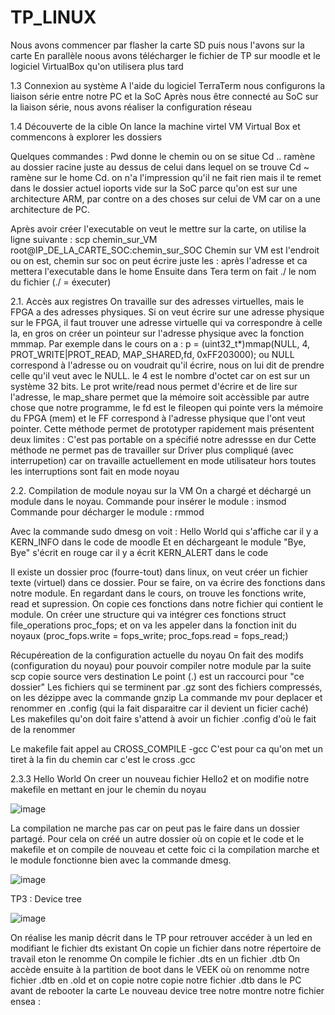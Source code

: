 # TP_LINUX

Nous avons commencer par flasher la carte SD puis nous l'avons sur la carte
En parallèle noous avons télécharger le fichier de TP sur moodle et le logiciel VirtualBox qu'on utilisera plus tard

1.3 Connexion au système
A l'aide du logiciel TerraTerm nous configurons la liaison série entre notre PC et la SoC
Après nous être connecté au SoC sur la liaison série, nous avons réaliser la configuration réseau

1.4 Découverte de la cible
On lance la machine virtel VM Virtual Box et commencons à explorer les dossiers

Quelques commandes :
Pwd donne le chemin ou on se situe 
Cd .. ramène au dossier racine juste au dessus de celui dans lequel on se trouve 
Cd ~ ramène sur le home 
Cd. on n'a l'impression qu'il ne fait rien mais il te remet dans le dossier actuel
ioports vide sur la SoC parce qu'on est sur une architecture ARM, par contre on a des choses sur celui de VM car on a une architecture de PC.

Après avoir créer l'executable on veut le mettre sur la carte, on utilise la ligne suivante : scp chemin_sur_VM root@IP_DE_LA_CARTE_SOC:chemin_sur_SOC
Chemin sur VM est l'endroit ou on est, chemin sur soc on peut écrire juste les : après l'adresse et ca mettera l'executable dans le home
Ensuite dans Tera term on fait ./ le nom du fichier (./ = éxecuter)

2.1. Accès aux registres
On travaille sur des adresses virtuelles, mais le FPGA a des adresses physiques. Si on veut écrire sur une adresse physique sur le FPGA, il faut trouver une adresse virtuelle qui va correspondre à celle la, en gros on créer un pointeur sur l'adresse physique avec la fonction mmmap. Par exemple dans le cours on a : 
p = (uint32_t*)mmap(NULL, 4, PROT_WRITE|PROT_READ, MAP_SHARED,fd, 0xFF203000);      ou NULL correspond à l'adresse ou on voudrait qu'il écrire, nous on lui dit de prendre celle qu'il veut avec le NULL. le 4 est le nombre d'octet car on est sur un système 32 bits. Le prot write/read nous permet d'écrire et de lire sur l'adresse, le map_share permet que la mémoire soit accèssible par autre chose que notre programme, le fd est le fileopen qui pointe vers la mémoire du FPGA (mem) et le FF correspond à l'adresse physique que l'ont veut pointer. 
Cette méthode permet de prototyper rapidement mais présentent deux limites :
C'est pas portable on a spécifié notre adressse en dur
Cette méthode ne permet pas de travailler sur Driver plus compliqué (avec interrupetion) car on travaille actuellement en mode utilisateur hors toutes les interruptions sont fait en mode noyau

2.2. Compilation de module noyau sur la VM
On a chargé et déchargé un module dans le noyau. 
Commande pour insérer le module : insmod
Commande pour décharger le module : rmmod

Avec la commande sudo dmesg on voit : Hello World qui s'affiche car il y a KERN_INFO dans le code de moodle
Et en déchargeant le module "Bye, Bye" s'écrit en rouge car il y a écrit KERN_ALERT dans le code


Il existe un dossier proc (fourre-tout) dans linux, on veut créer un fichier texte (virtuel) dans ce dossier. Pour se faire, on va écrire des fonctions dans notre module. En regardant dans le cours, on trouve les fonctions write, read et supression. On copie ces fonctions dans notre fichier qui contient le module. On créer une structure qui va intégrer ces fonctions struct file_operations proc_fops; et on va les appeler dans la fonction init du noyaux (proc_fops.write = fops_write; proc_fops.read = fops_read;) 

Récupéreation de la configuration actuelle du noyau
On fait des modifs (configuration du noyau) pour pouvoir compiler notre module par la suite
scp copie source vers destination
Le point (.) est un raccourci pour "ce dossier"
Les fichiers qui se terminent par .gz sont des fichiers compressés, on les dézippe avec la commande gnzip
La commande mv pour deplacer et renommer en .config (qui la fait disparaitre car il devient un ficier caché)
Les makefiles qu'on doit faire s'attend à avoir un fichier .config d'où le fait de la renommer

Le makefile fait appel au CROSS_COMPILE -gcc
C'est pour ca qu'on met un tiret à la fin du chemin car c'est le cross .gcc

2.3.3 Hello World
On creer un nouveau fichier Hello2 et on modifie notre makefile en mettant en jour le chemin du noyau

![image](https://github.com/Kiitiih/TP_LINUX/assets/144770585/8c508a15-7136-4680-bc95-59329f370a3b)

La compilation ne marche pas car on peut pas le faire dans un dossier partagé. Pour cela on créé un autre dossier où on copie et le code et le makefile et on compile de nouveau et cette foic ci la compilation marche et le module fonctionne bien avec la commande dmesg.


![image](https://github.com/Kiitiih/TP_LINUX/assets/144770585/b063b229-38dd-4464-9e74-6f2cc2c44629)

TP3 : Device tree 

 ![image](https://github.com/Kiitiih/TP_LINUX/assets/144770585/7e8857c3-55d3-4ba9-ba43-5c7a37d0b927)

On réalise les manip décrit dans le TP pour retrouver accéder à un led en modifiant le fichier dts existant
On copie un fichier dans notre répertoire de travail eton le renomme
On compile le fichier .dts en un fichier .dtb
On accède ensuite à la partition de boot dans le VEEK où on renomme notre fichier .dtb en .old et on copie notre copie notre fichier .dtb dans le PC avant de rebooter la carte
Le nouveau device tree notre montre notre fichier ensea :


